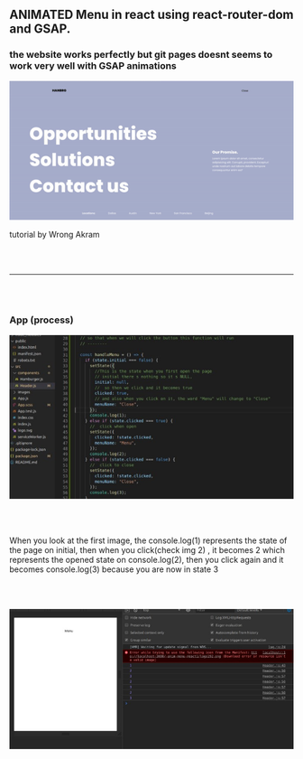 ## ANIMATED Menu in react using react-router-dom and GSAP.

### the website works perfectly but git pages doesnt seems to work very well with GSAP animations

[<img src="./src/images/preview.gif">](https://www.youtube.com/watch?v=MUZgd1EAWZU)

<p>tutorial by Wrong Akram </p>

<br>
<br>

<hr>

<br>
<br>

### App (process)

![preview](./src/images-readme/anima-dropdown1.jpg)

<br>
<br>

<p>When you look at the first image, the console.log(1) represents the state of the page on initial,
then when you click(check img 2) , it becomes 2 which represents the opened state on console.log(2), then you click again
and it becomes console.log(3) because you are now in state 3 </p>

<br>
<br>

![preview](./src/images-readme/anima-dropdown2.jpg)
